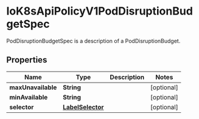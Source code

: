 

# IoK8sApiPolicyV1PodDisruptionBudgetSpec

PodDisruptionBudgetSpec is a description of a PodDisruptionBudget.

## Properties

Name | Type | Description | Notes
------------ | ------------- | ------------- | -------------
**maxUnavailable** | **String** |  |  [optional]
**minAvailable** | **String** |  |  [optional]
**selector** | [**LabelSelector**](LabelSelector.md) |  |  [optional]




